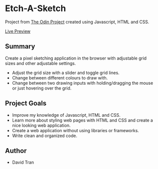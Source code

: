 # Etch-A-Sketch
Project from [The Odin Project](https://www.theodinproject.com/lessons/foundations-etch-a-sketch) created using Javascript, HTML and CSS.

[Live Preview](https://davtc.github.io/Etch-A-Sketch/)

## Summary
Create a pixel sketching application in the browser with adjustable grid sizes and other adjustable settings.
- Adjust the grid size with a slider and toggle grid lines.
- Change between different colours to draw with.
- Change between two drawing inputs with holding/dragging the mouse or just hovering over the grid.

## Project Goals
- Improve my knowledge of Javascript, HTML and CSS.</li>
- Learn more about styling web pages with HTML and CSS and create a nice looking web application.</li>
- Create a web application without using libraries or frameworks.</li>
- Write clean and organized code.</li>

## Author 
- David Tran
